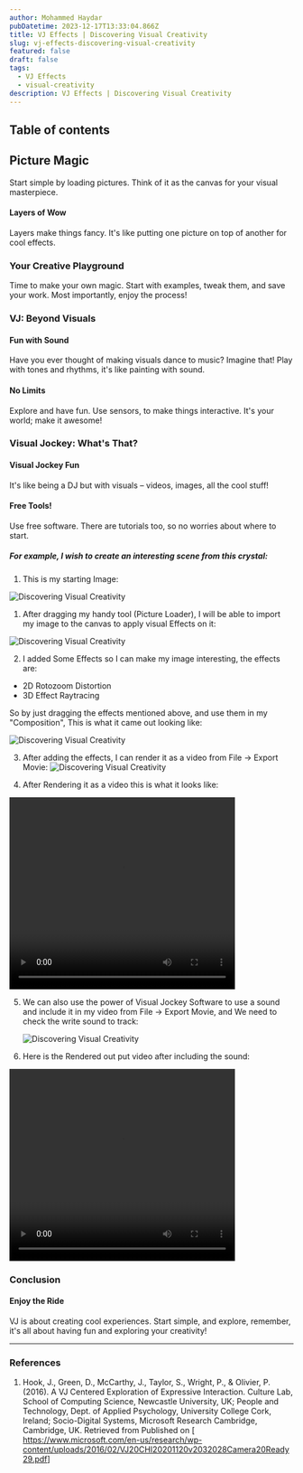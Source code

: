 ```yaml
---
author: Mohammed Haydar
pubDatetime: 2023-12-17T13:33:04.866Z
title: VJ Effects | Discovering Visual Creativity
slug: vj-effects-discovering-visual-creativity
featured: false
draft: false
tags:
  - VJ Effects
  - visual-creativity
description: VJ Effects | Discovering Visual Creativity
---
```


## Table of contents

## Picture Magic

Start simple by loading pictures. Think of it as the canvas for your visual masterpiece.

#### Layers of Wow

Layers make things fancy. It's like putting one picture on top of another for cool effects.

### Your Creative Playground

Time to make your own magic. Start with examples, tweak them, and save your work. Most importantly, enjoy the process!

### VJ: Beyond Visuals

#### Fun with Sound

Have you ever thought of making visuals dance to music? Imagine that! Play with tones and rhythms, it's like painting with sound.

#### No Limits

Explore and have fun. Use sensors, to make things interactive. It's your world; make it awesome!

### Visual Jockey: What's That?

#### Visual Jockey Fun

It's like being a DJ but with visuals – videos, images, all the cool stuff!

#### Free Tools!

Use free software. There are tutorials too, so no worries about where to start.

##### For example, I wish to create an interesting scene from this crystal:

1. This is my starting Image:

![Discovering Visual Creativity](./1.jpg)

1. After dragging my handy tool (Picture Loader), I will be able to import my image to the canvas to apply visual Effects on it:

![Discovering Visual Creativity](./2.png)

2. I added Some Effects so I can make my image interesting, the effects are:

- 2D Rotozoom Distortion
- 3D Effect Raytracing

So by just dragging the effects mentioned above, and use them in my "Composition", This is what it came out looking like:

![Discovering Visual Creativity](./3.png)

3. After adding the effects, I can render it as a video from File -> Export Movie:
   ![Discovering Visual Creativity](./4.png)

4. After Rendering it as a video this is what it looks like:

<video width="550" height="340" style="width: 400px" controls>
  <source src="/blogs/vj-effects-discovering-visual-creativity/1.mp4" type="video/mp4">
  Your browser does not support the video tag.
</video>

5. We can also use the power of Visual Jockey Software to use a sound and include it in my video from File -> Export Movie, and We need to check the write sound to track:

   ![Discovering Visual Creativity](./5.png)

6. Here is the Rendered out put video after including the sound:

<video width="550" height="340" style="width: 400px" controls>
  <source src="/blogs/vj-effects-discovering-visual-creativity/2.mp4" type="video/mp4">
  Your browser does not support the video tag.
</video>

### Conclusion

#### Enjoy the Ride

VJ is about creating cool experiences. Start simple, and explore, remember, it's all about having fun and exploring your creativity!

---

### **References**

1. Hook, J., Green, D., McCarthy, J., Taylor, S., Wright, P., & Olivier, P. (2016). A VJ Centered Exploration of Expressive Interaction. Culture Lab, School of Computing Science, Newcastle University, UK; People and Technology, Dept. of Applied Psychology, University College Cork, Ireland; Socio-Digital Systems, Microsoft Research Cambridge, Cambridge, UK. Retrieved from Published on [ <a href="https://www.microsoft.com/en-us/research/wp-content/uploads/2016/02/VJ20CHI20201120v2032028Camera20Ready29.pdf" title="VJ Effects: Discovering Visual Creativity" target="_blank" >https://www.microsoft.com/en-us/research/wp-content/uploads/2016/02/VJ20CHI20201120v2032028Camera20Ready29.pdf</a>]
